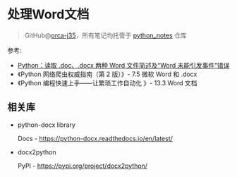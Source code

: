 # 处理Word文档
> GitHub@[orca-j35](https://github.com/orca-j35)，所有笔记均托管于 [python_notes](https://github.com/orca-j35/python_notes) 仓库

参考:

- [Python：读取 .doc、.docx 两种 Word 文件简述及“Word 未能引发事件”错误](https://www.cnblogs.com/gl1573/p/10114839.html)
- 《Python 网络爬虫权威指南（第 2 版）》- 7.5 微软 Word 和 .docx
- 《Python 编程快速上手——让繁琐工作自动化 》- 13.3 Word 文档 

## 相关库

- python-docx library

  Docs - https://python-docx.readthedocs.io/en/latest/

- docx2python 

  PyPI - https://pypi.org/project/docx2python/